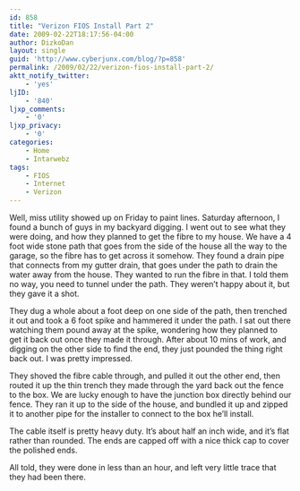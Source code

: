 ```yaml
---
id: 858
title: "Verizon FIOS Install Part 2"
date: 2009-02-22T18:17:56-04:00
author: DizkoDan
layout: single
guid: 'http://www.cyberjunx.com/blog/?p=858'
permalink: /2009/02/22/verizon-fios-install-part-2/
aktt_notify_twitter:
    - 'yes'
ljID:
    - '840'
ljxp_comments:
    - '0'
ljxp_privacy:
    - '0'
categories:
    - Home
    - Intarwebz
tags:
    - FIOS
    - Internet
    - Verizon
---
```


Well, miss utility showed up on Friday to paint lines. Saturday afternoon, I found a bunch of guys in my backyard digging. I went out to see what they were doing, and how they planned to get the fibre to my house. We have a 4 foot wide stone path that goes from the side of the house all the way to the garage, so the fibre has to get across it somehow. They found a drain pipe that connects from my gutter drain, that goes under the path to drain the water away from the house. They wanted to run the fibre in that. I told them no way, you need to tunnel under the path. They weren’t happy about it, but they gave it a shot.

They dug a whole about a foot deep on one side of the path, then trenched it out and took a 6 foot spike and hammered it under the path. I sat out there watching them pound away at the spike, wondering how they planned to get it back out once they made it through. After about 10 mins of work, and digging on the other side to find the end, they just pounded the thing right back out. I was pretty impressed.

They shoved the fibre cable through, and pulled it out the other end, then routed it up the thin trench they made through the yard back out the fence to the box. We are lucky enough to have the junction box directly behind our fence. They ran it up to the side of the house, and bundled it up and zipped it to another pipe for the installer to connect to the box he’ll install.

The cable itself is pretty heavy duty. It’s about half an inch wide, and it’s flat rather than rounded. The ends are capped off with a nice thick cap to cover the polished ends.

All told, they were done in less than an hour, and left very little trace that they had been there.